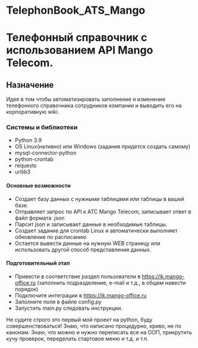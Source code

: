 # TelephonBook_ATS_Mango
# Телефонный справочник с использованием API Mango Telecom.
## Назначение
Идея в том чтобы автоматизировать заполнение и изменение телефонного справочника сотрудников компании и выводить его на корпоративную wiki.
### Системы и библиотеки
* Python 3.9
* OS Linux(нативно) или Windows (задания придется создать самому)
* mysql-connector-python
* python-crontab
* requests
* urllib3
#### Основные возможности
* Создает базу данных с нужными таблицами или таблицы в вашей базе.
* Отправляет запрос по API к АТС Mango Telecom, записывает ответ в файл формата .json
* Парсит json и записывает данные в необходимые таблицы.
* Создает задание для crontab Linux и автоматически выполняет обновление по расписанию
* Остается вывести данные на нужную WEB страницу или использовать другой способ представления данных.
#### Подготовительный этап
* Привести в соответствие раздел пользователи в https://lk.mango-office.ru (заполнить подразделение,  e-mail и т.д., в общем навести порядок) 
* Подключите интеграции в https://lk.mango-office.ru
* Заполните поля в файле config.py 
* Запустить main.py следовать инструкции.

Не судите строго это первый мой проект на python, буду совершенствоваться!
Знаю, что написано процедурно, криво, не по канонам.
Знаю, что можно и нужно переписать все на ООП, прикрутить кучу проверок, переделать стартовое меню и т.д. и т.п.
